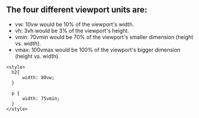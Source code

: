 ## The four different viewport units are:

- vw: 10vw would be 10% of the viewport's width.
- vh: 3vh would be 3% of the viewport's height.
- vmin: 70vmin would be 70% of the viewport's smaller dimension (height vs. width).
- vmax: 100vmax would be 100% of the viewport's bigger dimension (height vs. width).

``` 
<style>
  h2{ 
      width: 80vw; 
  }

  p {
      width: 75vmin;
  }
</style>
